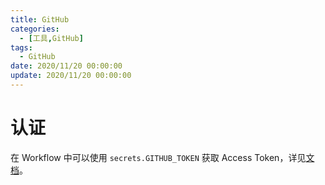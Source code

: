 ```yaml
---
title: GitHub
categories: 
  - [工具,GitHub]
tags:
  - GitHub
date: 2020/11/20 00:00:00
update: 2020/11/20 00:00:00
---
```


# 认证

在 Workflow 中可以使用 `secrets.GITHUB_TOKEN` 获取 Access Token，详见[文档](https://docs.github.com/en/actions/security-for-github-actions/security-guides/automatic-token-authentication)。

